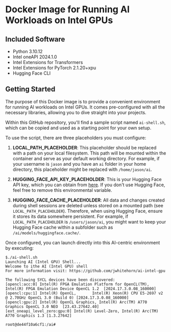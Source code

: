 # Docker Image for Running AI Workloads on Intel GPUs

## Included Software

- Python 3.10.12
- Intel oneAPI 2024.1.0
- Intel Extensions for Transformers
- Intel Extensions for PyTorch 2.1.20+xpu
- Hugging Face CLI

## Getting Started

The purpose of this Docker image is to provide a convenient environment for running AI workloads on Intel GPUs. It comes pre-configured with all the necessary libraries, allowing you to dive straight into your projects.

Within this GitHub repository, you'll find a sample script named `ai-shell.sh`, which can be copied and used as a starting point for your own setup.

To use the script, there are three placeholders you must configure:

1. **LOCAL_PATH_PLACEHOLDER**: This placeholder should be replaced with a path on your local filesystem. This path will be mounted within the container and serve as your default working directory. For example, if your username is `jason` and you have an `ai` folder in your home directory, this placeholder might be replaced with `/home/jason/ai`.

2. **HUGGING_FACE_API_KEY_PLACEHOLDER**: This is your Hugging Face API key, which you can obtain from [here](https://huggingface.co/settings/tokens). If you don't use Hugging Face, feel free to remove this environmental variable.

3. **HUGGING_FACE_CACHE_PLACEHOLDER**: All data and changes created during shell sessions are deleted unless stored on a mounted path (see `LOCAL_PATH_PLACEHOLDER`). Therefore, when using Hugging Face, ensure it stores its data somewhere persistent. For example, if `LOCAL_PATH_PLACEHOLDER` is `/users/jason/ai`, you might want to keep your Hugging Face cache within a subfolder such as `/ai/models/huggingface.cache/`.

Once configured, you can launch directly into this AI-centric environment by executing:

```
$./ai-shell.sh
Launching AI (Intel GPU) Shell...
Welcome to ithe AI (Intel GPU) shell
For more information visit: https://github.com/jwhitehorn/ai-intel-gpu

The following SYCL devices have been discovered:
[opencl:acc:0] Intel(R) FPGA Emulation Platform for OpenCL(TM), Intel(R) FPGA Emulation Device OpenCL 1.2  [2024.17.3.0.08_160000]
[opencl:cpu:1] Intel(R) OpenCL,       Intel(R) Xeon(R) CPU E5-2697 v2 @ 2.70GHz OpenCL 3.0 (Build 0) [2024.17.3.0.08_160000]
[opencl:gpu:2] Intel(R) OpenCL Graphics, Intel(R) Arc(TM) A770 Graphics OpenCL 3.0 NEO  [23.43.27642.40]
[ext_oneapi_level_zero:gpu:0] Intel(R) Level-Zero, Intel(R) Arc(TM) A770 Graphics 1.3 [1.3.27642]

root@de44f10a6cf1:/ai#
```


